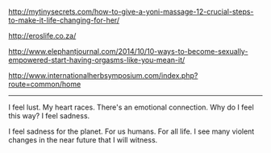 <a href="http://mytinysecrets.com/how-to-give-a-yoni-massage-12-crucial-steps-to-make-it-life-changing-for-her/" target="_blank">http://mytinysecrets.com/how-to-give-a-yoni-massage-12-crucial-steps-to-make-it-life-changing-for-her/</a>

<a href="http://eroslife.co.za/" target="_blank">http://eroslife.co.za/</a>

<a href="http://www.elephantjournal.com/2014/10/10-ways-to-become-sexually-empowered-start-having-orgasms-like-you-mean-it/" target="_blank">http://www.elephantjournal.com/2014/10/10-ways-to-become-sexually-empowered-start-having-orgasms-like-you-mean-it/</a>

<a href="http://www.internationalherbsymposium.com/index.php?route=common/home" target="_blank">http://www.internationalherbsymposium.com/index.php?route=common/home</a>

---

I feel lust. My heart races. There's an emotional connection. Why do I feel this way? I feel sadness.

I feel sadness for the planet. For us humans. For all life. I see many violent changes in the near future that I will witness.
